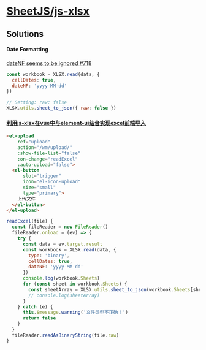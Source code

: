 # [SheetJS/js-xlsx](https://github.com/sheetjs/js-xlsx)

## Solutions

#### Date Formatting

[dateNF seems to be ignored #718](https://github.com/SheetJS/js-xlsx/issues/718#issuecomment-485397820)

```js
const workbook = XLSX.read(data, {
  cellDates: true,
  dateNF: 'yyyy-MM-dd'
})

// Setting: raw: false
XLSX.utils.sheet_to_json({ raw: false })
```

#### [利用js-xlsx在vue中与element-ui结合实现excel前端导入](https://www.jianshu.com/p/c1ff63d8b49f)

```html
<el-upload
    ref="upload"
    action="/wm/upload/"
    :show-file-list="false"
    :on-change="readExcel"
    :auto-upload="false">
  <el-button
      slot="trigger"
      icon="el-icon-upload"
      size="small"
      type="primary">
    上传文件
  </el-button>
</el-upload>
```

```js
readExcel(file) {
  const fileReader = new FileReader()
  fileReader.onload = (ev) => {
    try {
      const data = ev.target.result
      const workbook = XLSX.read(data, {
        type: 'binary',
        cellDates: true,
        dateNF: 'yyyy-MM-dd'
      })
      console.log(workbook.Sheets)
      for (const sheet in workbook.Sheets) {
        const sheetArray = XLSX.utils.sheet_to_json(workbook.Sheets[sheet], { raw: false })
        // console.log(sheetArray)
      }
    } catch (e) {
      this.$message.warning('文件类型不正确！')
      return false
    }
  }
  fileReader.readAsBinaryString(file.raw)
}
```